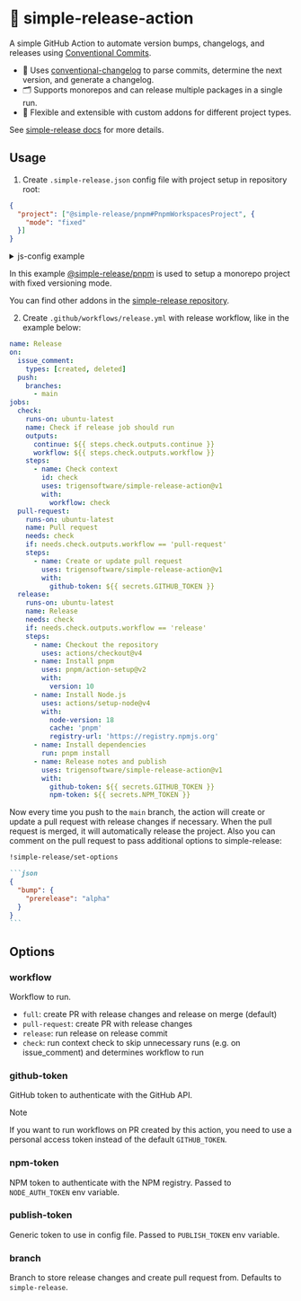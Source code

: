 # 🚀 simple-release-action

A simple GitHub Action to automate version bumps, changelogs, and releases using [Conventional Commits](https://conventionalcommits.org).

- 📄 Uses [conventional-changelog](https://github.com/conventional-changelog/conventional-changelog) to parse commits, determine the next version, and generate a changelog.
- 🗂️ Supports monorepos and can release multiple packages in a single run.
- 🧩 Flexible and extensible with custom addons for different project types.

See [simple-release docs](https://github.com/TrigenSoftware/simple-release/tree/main/packages/core#readme) for more details.

## Usage

1. Create `.simple-release.json` config file with project setup in repository root:

```json
{
  "project": ["@simple-release/pnpm#PnpmWorkspacesProject", {
    "mode": "fixed"
  }]
}
```

<details>
<summary>js-config example</summary>

You should install the addon package first, then:

```js
import { PnpmWorkspacesProject } from '@simple-release/pnpm'

export const project = new PnpmWorkspacesProject({
  mode: 'fixed'
})
```

</details>

In this example [@simple-release/pnpm](https://github.com/TrigenSoftware/simple-release/blob/main/packages/pnpm#readme) is used to setup a monorepo project with fixed versioning mode.

You can find other addons in the [simple-release repository](https://github.com/TrigenSoftware/simple-release).

2. Create `.github/workflows/release.yml` with release workflow, like in the example below:

```yaml
name: Release
on:
  issue_comment:
    types: [created, deleted]
  push:
    branches:
      - main
jobs:
  check:
    runs-on: ubuntu-latest
    name: Check if release job should run
    outputs:
      continue: ${{ steps.check.outputs.continue }}
      workflow: ${{ steps.check.outputs.workflow }}
    steps:
      - name: Check context
        id: check
        uses: trigensoftware/simple-release-action@v1
        with:
          workflow: check
  pull-request:
    runs-on: ubuntu-latest
    name: Pull request
    needs: check
    if: needs.check.outputs.workflow == 'pull-request'
    steps:
      - name: Create or update pull request
        uses: trigensoftware/simple-release-action@v1
        with:
          github-token: ${{ secrets.GITHUB_TOKEN }}
  release:
    runs-on: ubuntu-latest
    name: Release
    needs: check
    if: needs.check.outputs.workflow == 'release'
    steps:
      - name: Checkout the repository
        uses: actions/checkout@v4
      - name: Install pnpm
        uses: pnpm/action-setup@v2
        with:
          version: 10
      - name: Install Node.js
        uses: actions/setup-node@v4
        with:
          node-version: 18
          cache: 'pnpm'
          registry-url: 'https://registry.npmjs.org'
      - name: Install dependencies
        run: pnpm install
      - name: Release notes and publish
        uses: trigensoftware/simple-release-action@v1
        with:
          github-token: ${{ secrets.GITHUB_TOKEN }}
          npm-token: ${{ secrets.NPM_TOKEN }}
```

Now every time you push to the `main` branch, the action will create or update a pull request with release changes if necessary. When the pull request is merged, it will automatically release the project. Also you can comment on the pull request to pass additional options to simple-release:

````md
!simple-release/set-options

```json
{
  "bump": {
    "prerelease": "alpha"
  }
}
```
````

## Options

### workflow

Workflow to run.

- `full`: create PR with release changes and release on merge (default)
- `pull-request`: create PR with release changes
- `release`: run release on release commit
- `check`: run context check to skip unnecessary runs (e.g. on issue_comment) and determines workflow to run

### github-token

GitHub token to authenticate with the GitHub API.

> [!NOTE]
> If you want to run workflows on PR created by this action, you need to use a personal access token instead of the default `GITHUB_TOKEN`.

### npm-token

NPM token to authenticate with the NPM registry. Passed to `NODE_AUTH_TOKEN` env variable.

### publish-token

Generic token to use in config file. Passed to `PUBLISH_TOKEN` env variable.

### branch

Branch to store release changes and create pull request from. Defaults to `simple-release`.
